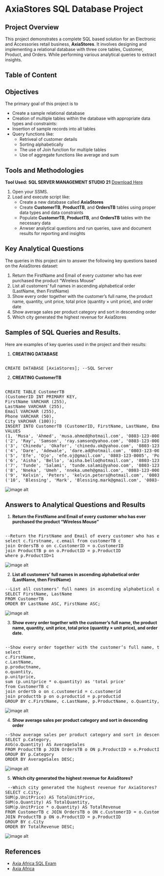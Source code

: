 # AxiaStores SQL Database Project

## Project Overview
This project demonstrates a complete SQL based solution for an Electronic and Accessories retail business, **AxiaStores**. It involves designing and implementing a relational database with three core tables, Customer, Product, and Orders. While performing various analytical queries to extract insights.


## Table of Content



## Objectives
The primary goal of this project is to
- Create a sample relational database
- Creation of multiple tables within the database with appropriate data types and constraints:
- Insertion of sample records into all tables
- Query functions like:
    - Retriveal of customer details
    - Sorting alphabetically
    - The use of Join function for multiple tables
    - Use of aggregate functions like average and sum


## Tools and Methodologies
**Tool Used:** **SQL SERVER MANAGEMENT STUDIO 21** [Download Here](https://www.microsoft.com/en-us/sql-server/sql-server-downloads)


1. Open your SSMS.
2. Load and execute script like:
   - Create a new database called **AxiaStores**
   - Create **CustomerTB**, **ProductTB**, and **OrdersTB** tables using proper data types and data constraints
   - Populate **CustomerTB**, **ProductTB**, and **OrdersTB** tables with the necessary data
   - Anwser analytical questions and run queries, save and document results for reporting and insights
  
## Key Analytical Questions 
The queries in this project aim to answer the following key questions based on the AxiaStores dataset: 
1. Return the FirstName and Email of every customer who has ever purchased the product “Wireless Mouse”
2. List all customers’ full names in ascending alphabetical order (LastName, then FirstName)
3. Show every order together with the customer’s full name, the product name, quantity, unit price, total price (quantity × unit price), and order date
4. Show average sales per product category and sort in descending order
5. Which city generated the highest revenue for AxiaStores


 ## Samples of SQL Queries and Results.
 Here are examples of key queries used in the project and their results: 
 1. **CREATING DATABASE**
<pre> 
CREATE DATABASE [AxiaStores]; --SQL Server
</pre>

2. **CREATING CustomerTB**
<pre> 
CREATE TABLE CustomerTB 
(CustomerID INT PRIMARY KEY, 
FirstName VARCHAR (255), 
LastName VARCHAR (255), 
Email VARCHAR (255), 
Phone VARCHAR (50), 
City VARCHAR (100));
INSERT INTO CustomerTB (CustomerID, FirstName, LastName, Email, Phone, City) 
VALUES
(1, 'Musa', 'Ahmed', 'musa.ahmed@hotmail.com', '0803‑123‑0001', 'Lagos'),
('2', 'Ray', 'Samson', 'ray.samson@yahoo.com', '0803‑123‑0002', 'Ibadan'), 
('3', 'Chinedu', 'Okafor', 'chinedu.ok@yahoo.com', '0803‑123‑0003', 'Enugu'),
('4', 'Dare', 'Adewale', 'dare.ad@hotmail.com', '0803‑123‑0004', 'Abuja'), 
('5', 'Efe', 'Ojo', 'efe.oj@gmail.com', '0803‑123‑0005', 'Port Harcourt'), 
('6', 'Aisha', 'Bello', 'aisha.bello@hotmail.com', '0803‑123‑0006', 'Kano'),
('7', 'Tunde', 'Salami', 'tunde.salami@yahoo.com', '0803‑123‑0007', 'Ilorin'),
('8', 'Nneka', 'Umeh', 'nneka.umeh@gmail.com', '0803‑123‑0008', 'Owerri'), 
('9', 'Kelvin', 'Peters', 'kelvin.peters@hotmail.com', '0803‑123‑0009', 'Asaba'),
('10', 'Blessing', 'Mark', 'Blessing.mark@gmail.com', '0803‑123‑0010', 'Uyo');
</pre> 

![image alt](https://github.com/JoshuaGee-bit/SQL-Projects/blob/01405202269d7c5220bf59948c941d86b60643a5/CustomerTB.png)


## Answers to Analytical Questions and Results 
1. **Return the FirstName and Email of every customer who has ever purchased the product “Wireless Mouse”**
<pre> 
--Return the FirstName and Email of every customer who has ever purchased the product “Wireless Mouse” 
select c.firstname, c.email from customerTB c
join OrdersTB o on c.CustomerID = o.CustomerID 
join ProductTB p on o.ProductID = p.ProductID 
where p.ProductID=1 
</pre> 

![image alt](https://github.com/JoshuaGee-bit/SQL-Projects/blob/697671aa1bb335e9f63d46a98222a677cf4b4092/Return%20the%20FirstName%20and%20Email%20of%20every%20customer%20who%20has%20ever%20purchased%20the%20product%20Wireless%20Mouse.png)

2. **List all customers’ full names in ascending alphabetical order (LastName, then FirstName)**
<pre>
--List all customers’ full names in ascending alphabetical order (LastName, then FirstName) 
SELECT FirstName, LastName 
FROM CustomerTB 
ORDER BY LastName ASC, FirstName ASC; 
</pre> 

![image alt](https://github.com/JoshuaGee-bit/SQL-Projects/blob/6b4e81d1a2cfd91373fd45b8b8ea99e70544a2c8/List%20all%20customers%E2%80%99%20full%20names%20in%20ascending%20alphabetical%20order%20(LastName%2C%20then%20FirstName)%20.png)


3. **Show every order together with the customer’s full name, the product name, quantity, unit price, total price (quantity × unit price), and order date.**
<pre> 
--Show every order together with the customer’s full name, the product name, quantity, unit price, total price (quantity × unit price), and order date. 
select
c.FirstName, 
c.LastName,
p.productname,
o.quantity, 
p.unitprice,
sum (p.unitprice * o.quantity) as 'total price' 
from CustomerTB c 
join ordertb o on c.customerid = c.customerid
join producttb p on o.productid = p.productid 
GROUP BY c.FirstName, c.LastName, p.ProductName, o.Quantity,p.UnitPrice;
</pre>

![image alt](https://github.com/JoshuaGee-bit/SQL-Projects/blob/20bf2eca4effb170e6cc7f235ec1e41e291528df/Show%20every%20order%20together%20with%20the%20customer%E2%80%99s%20full%20name%2C%20the%20product%20name%2C%20quantity%2C%20Unit%20Price%20and%20Total%20Price.png)


4. **Show average sales per product category and sort in descending order**
<pre>
--Show average sales per product category and sort in descending order
SELECT p.Category, 
AVG(o.Quantity) AS AverageSales 
FROM ProductTB p JOIN OrdersTB o ON p.ProductID = o.ProductID 
GROUP BY p.Category 
ORDER BY AverageSales DESC; 
</pre> 

![image alt](https://github.com/JoshuaGee-bit/SQL-Projects/blob/abd2eabd9e4a938487ce05a49f577c7aa30a18f4/Show%20average%20sales%20per%20product%20category%20and%20sort%20in%20descending%20order.png)


5. **Which city generated the highest revenue for AxiaStores?**
<pre> --Which city generated the highest revenue for AxiaStores? 
SELECT c.City, 
SUM(p.UnitPrice) AS TotalUnitPrice, 
SUM(o.Quantity) AS TotalQuantity, 
SUM(p.UnitPrice * o.Quantity) AS TotalRevenue 
FROM CustomerTB c JOIN OrdersTB o ON c.CustomerID = o.CustomerID 
JOIN ProductTB p ON o.ProductID = p.ProductID 
GROUP BY c.City 
ORDER BY TotalRevenue DESC;
</pre> 

![image alt](https://github.com/JoshuaGee-bit/SQL-Projects/blob/6caf18f30f8ea7701c4ccd7f7ef07c9b21e9b4ad/Which%20city%20generated%20the%20highest%20revenue%20for%20AxiaStores.png)


## References 
- [Axia Africa SQL Exam](https://drive.google.com/file/d/13chnDFUr7NqbyPSRqy65d9pgeVCM86Ix/view)
- [Axia Africa](https://student.axia.africa)

